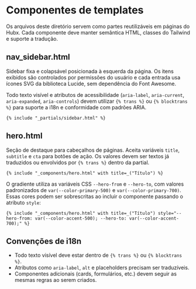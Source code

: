 # Componentes de templates

Os arquivos deste diretório servem como partes reutilizáveis em páginas do Hubx.
Cada componente deve manter semântica HTML, classes do Tailwind e suporte a
tradução.

## nav_sidebar.html
Sidebar fixa e colapsável posicionada à esquerda da página. Os itens exibidos
são controlados por permissões do usuário e cada entrada usa ícones SVG da
biblioteca Lucide, sem dependência do Font Awesome.

Todo texto visível e atributos de acessibilidade (`aria-label`, `aria-current`,
`aria-expanded`, `aria-controls`) devem utilizar `{% trans %}` ou
`{% blocktrans %}` para suporte a i18n e conformidade com padrões ARIA.

```django
{% include "_partials/sidebar.html" %}
```

## hero.html
Seção de destaque para cabeçalhos de páginas. Aceita variáveis `title`,
`subtitle` e `cta` para botões de ação. Os valores devem ser textos já
traduzidos ou envolvidos por `{% trans %}` dentro da partial.

```django
{% include "_components/hero.html" with title=_("Título") %}
```

O gradiente utiliza as variáveis CSS `--hero-from` e `--hero-to`, com valores
padronizados de `var(--color-primary-500)` e `var(--color-primary-700)`.
Essas cores podem ser sobrescritas ao incluir o componente passando o atributo
`style`:

```django
{% include "_components/hero.html" with title=_("Título") style="--hero-from: var(--color-accent-500); --hero-to: var(--color-accent-700);" %}
```

## Convenções de i18n

- Todo texto visível deve estar dentro de `{% trans %}` ou `{% blocktrans %}`.
- Atributos como `aria-label`, `alt` e placeholders precisam ser traduzíveis.
- Componentes adicionais (cards, formulários, etc.) devem seguir as mesmas
  regras ao serem criados.
